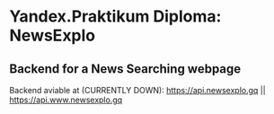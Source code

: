 # Yandex.Praktikum Diploma: NewsExplo

## Backend for a News Searching webpage

Backend aviable at (CURRENTLY DOWN):
<https://api.newsexplo.gq> || <https://api.www.newsexplo.gq>

